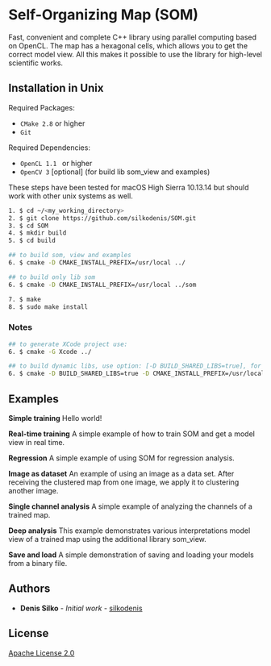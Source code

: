 # Self-Organizing Map (SOM)

Fast, convenient and complete C++ library using parallel computing based on OpenCL. The map has a hexagonal cells, which allows you to get the correct model view. All this makes it possible to use the library for high-level scientific works.

## Installation in Unix
Required Packages:
* `CMake 2.8` or higher
* `Git`

Required Dependencies:
* `OpenCL 1.1 ` or higher 
* `OpenCV 3` [optional] (for build lib som_view and examples)

These steps have been tested for macOS High Sierra 10.13.14 but should work with other unix systems as well.

```sh
1. $ cd ~/<my_working_directory>
2. $ git clone https://github.com/silkodenis/SOM.git
3. $ cd SOM
4. $ mkdir build
5. $ cd build
```

```sh
## to build som, view and examples
6. $ cmake -D CMAKE_INSTALL_PREFIX=/usr/local ../

## to build only lib som
6. $ cmake -D CMAKE_INSTALL_PREFIX=/usr/local ../som
```

```sh
7. $ make
8. $ sudo make install
```

### Notes
```sh
## to generate XCode project use:
6. $ cmake -G Xcode ../
```

```sh
## to build dynamic libs, use option: [-D BUILD_SHARED_LIBS=true], for example:
6. $ cmake -D BUILD_SHARED_LIBS=true -D CMAKE_INSTALL_PREFIX=/usr/local ../
```

## Examples

**Simple training**
Hello world!

**Real-time training**
A simple example of how to train SOM and get a model view in real time.

**Regression**
A simple example of using SOM for regression analysis.

**Image as dataset**
An example of using an image as a data set. After receiving the clustered map from one image, we apply it to clustering another image.

**Single channel analysis**
A simple example of analyzing the channels of a trained map. 

**Deep analysis**
This example demonstrates various interpretations model view of a trained map using the additional library som_view.

**Save and load**
A simple demonstration of saving and loading your models from a binary file.


## Authors

* **Denis Silko** - *Initial work* - [silkodenis](https://github.com/silkodenis)

## License

[Apache License 2.0](LICENSE)
